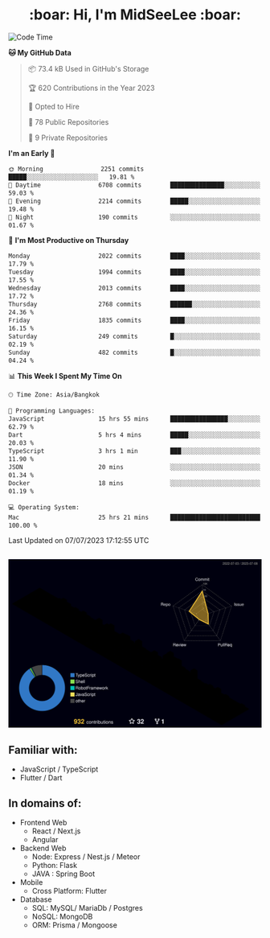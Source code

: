 <h1 align="center"> :boar: Hi, I'm MidSeeLee :boar:</h1>
 
<!--START_SECTION:waka-->
![Code Time](http://img.shields.io/badge/Code%20Time-701%20hrs%2014%20mins-blue)

**🐱 My GitHub Data** 

> 📦 73.4 kB Used in GitHub's Storage 
 > 
> 🏆 620 Contributions in the Year 2023
 > 
> 💼 Opted to Hire
 > 
> 📜 78 Public Repositories 
 > 
> 🔑 9 Private Repositories 
 > 
**I'm an Early 🐤** 

```text
🌞 Morning                2251 commits        █████░░░░░░░░░░░░░░░░░░░░   19.81 % 
🌆 Daytime                6708 commits        ███████████████░░░░░░░░░░   59.03 % 
🌃 Evening                2214 commits        █████░░░░░░░░░░░░░░░░░░░░   19.48 % 
🌙 Night                  190 commits         ░░░░░░░░░░░░░░░░░░░░░░░░░   01.67 % 
```
📅 **I'm Most Productive on Thursday** 

```text
Monday                   2022 commits        ████░░░░░░░░░░░░░░░░░░░░░   17.79 % 
Tuesday                  1994 commits        ████░░░░░░░░░░░░░░░░░░░░░   17.55 % 
Wednesday                2013 commits        ████░░░░░░░░░░░░░░░░░░░░░   17.72 % 
Thursday                 2768 commits        ██████░░░░░░░░░░░░░░░░░░░   24.36 % 
Friday                   1835 commits        ████░░░░░░░░░░░░░░░░░░░░░   16.15 % 
Saturday                 249 commits         █░░░░░░░░░░░░░░░░░░░░░░░░   02.19 % 
Sunday                   482 commits         █░░░░░░░░░░░░░░░░░░░░░░░░   04.24 % 
```


📊 **This Week I Spent My Time On** 

```text
🕑︎ Time Zone: Asia/Bangkok

💬 Programming Languages: 
JavaScript               15 hrs 55 mins      ████████████████░░░░░░░░░   62.79 % 
Dart                     5 hrs 4 mins        █████░░░░░░░░░░░░░░░░░░░░   20.03 % 
TypeScript               3 hrs 1 min         ███░░░░░░░░░░░░░░░░░░░░░░   11.90 % 
JSON                     20 mins             ░░░░░░░░░░░░░░░░░░░░░░░░░   01.34 % 
Docker                   18 mins             ░░░░░░░░░░░░░░░░░░░░░░░░░   01.19 % 

💻 Operating System: 
Mac                      25 hrs 21 mins      █████████████████████████   100.00 % 
```


 Last Updated on 07/07/2023 17:12:55 UTC
<!--END_SECTION:waka-->

##

![](./profile-3d-contrib/profile-night-rainbow.svg)

## Familiar with:
- JavaScript / TypeScript
- Flutter / Dart

## In domains of:
- Frontend Web
  - React / Next.js
  - Angular
- Backend Web
  - Node: Express / Nest.js / Meteor
  - Python: Flask
  - JAVA : Spring Boot
- Mobile
  - Cross Platform: Flutter
- Database
  - SQL: MySQL/ MariaDb / Postgres
  - NoSQL: MongoDB
  - ORM: Prisma / Mongoose
